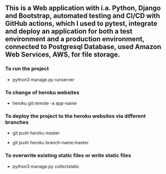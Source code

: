 ##  This is a Web application with i.a. Python, Django and Bootstrap, automated testing and CI/CD with GitHub actions, which I used to pytest, integrate and deploy an application for both a test environment and a production environment, connected to Postgresql Database, used Amazon Web Services, AWS, for file storage.


### To run the project

- python3 manage.py runserver

### To change of heroku websites

- heroku git:remote -a app-name
  
### To deploy the project to the heroku websites via different branches

- git push heroku master

- git push heroku branch-name:master    

### To overwrite existing static files or write static files

  - python3 manage.py collectstatic


  

  

